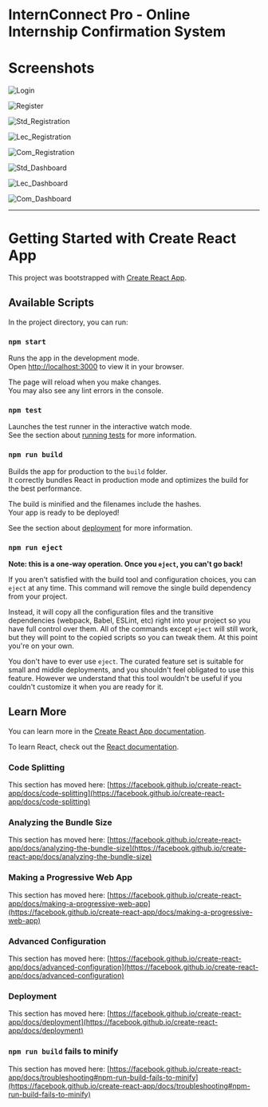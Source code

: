 # InternConnect Pro - Online Internship Confirmation System


# Screenshots

![Login](https://github.com/gschamika/internconnect-frontend/assets/97242725/05941c74-37f6-46c9-844e-68b1dad0c931)

![Register](https://github.com/gschamika/internconnect-frontend/assets/97242725/c107ac14-55f0-4235-9cdf-78e49e5d3de2)

![Std_Registration](https://github.com/gschamika/internconnect-frontend/assets/97242725/c9420a4d-a9c9-43e1-b0f9-0018e78b4abf)

![Lec_Registration](https://github.com/gschamika/internconnect-frontend/assets/97242725/1cbbd875-176b-42e6-b1ec-5e446772276d)

![Com_Registration](https://github.com/gschamika/internconnect-frontend/assets/97242725/af702805-c1ba-42b8-b39d-26f4f7db6f67)

![Std_Dashboard](https://github.com/gschamika/internconnect-frontend/assets/97242725/5e1d6271-a6b1-4b5d-93f2-089a80fc2fd0)

![Lec_Dashboard](https://github.com/gschamika/internconnect-frontend/assets/97242725/5184d778-d529-4c54-a18a-ca68ef59a168)

![Com_Dashboard](https://github.com/gschamika/internconnect-frontend/assets/97242725/d7cfb428-9777-4f96-b031-3275a46f5d97)

***

# Getting Started with Create React App

This project was bootstrapped with [Create React App](https://github.com/facebook/create-react-app).

## Available Scripts

In the project directory, you can run:

### `npm start`

Runs the app in the development mode.\
Open [http://localhost:3000](http://localhost:3000) to view it in your browser.

The page will reload when you make changes.\
You may also see any lint errors in the console.

### `npm test`

Launches the test runner in the interactive watch mode.\
See the section about [running tests](https://facebook.github.io/create-react-app/docs/running-tests) for more information.

### `npm run build`

Builds the app for production to the `build` folder.\
It correctly bundles React in production mode and optimizes the build for the best performance.

The build is minified and the filenames include the hashes.\
Your app is ready to be deployed!

See the section about [deployment](https://facebook.github.io/create-react-app/docs/deployment) for more information.

### `npm run eject`

**Note: this is a one-way operation. Once you `eject`, you can't go back!**

If you aren't satisfied with the build tool and configuration choices, you can `eject` at any time. This command will remove the single build dependency from your project.

Instead, it will copy all the configuration files and the transitive dependencies (webpack, Babel, ESLint, etc) right into your project so you have full control over them. All of the commands except `eject` will still work, but they will point to the copied scripts so you can tweak them. At this point you're on your own.

You don't have to ever use `eject`. The curated feature set is suitable for small and middle deployments, and you shouldn't feel obligated to use this feature. However we understand that this tool wouldn't be useful if you couldn't customize it when you are ready for it.

## Learn More

You can learn more in the [Create React App documentation](https://facebook.github.io/create-react-app/docs/getting-started).

To learn React, check out the [React documentation](https://reactjs.org/).

### Code Splitting

This section has moved here: [https://facebook.github.io/create-react-app/docs/code-splitting](https://facebook.github.io/create-react-app/docs/code-splitting)

### Analyzing the Bundle Size

This section has moved here: [https://facebook.github.io/create-react-app/docs/analyzing-the-bundle-size](https://facebook.github.io/create-react-app/docs/analyzing-the-bundle-size)

### Making a Progressive Web App

This section has moved here: [https://facebook.github.io/create-react-app/docs/making-a-progressive-web-app](https://facebook.github.io/create-react-app/docs/making-a-progressive-web-app)

### Advanced Configuration

This section has moved here: [https://facebook.github.io/create-react-app/docs/advanced-configuration](https://facebook.github.io/create-react-app/docs/advanced-configuration)

### Deployment

This section has moved here: [https://facebook.github.io/create-react-app/docs/deployment](https://facebook.github.io/create-react-app/docs/deployment)

### `npm run build` fails to minify

This section has moved here: [https://facebook.github.io/create-react-app/docs/troubleshooting#npm-run-build-fails-to-minify](https://facebook.github.io/create-react-app/docs/troubleshooting#npm-run-build-fails-to-minify)
